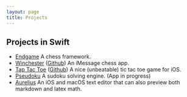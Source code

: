 ```yaml
---
layout: page
title: Projects
---
```

## Projects in Swift

- [Endgame](https://github.com/proxpero/Winchester/tree/master/Endgame) A chess framework.
- [Winchester](https://itunes.apple.com/us/app/winchester/id1183395501?ls=1&mt=8) ([Github](https://github.com/proxpero/Winchester)) An iMessage chess app.
- [Tap Tac Toe](https://itunes.apple.com/us/app/tap-tac-toe/id1186370089?ls=1&mt=8) ([Github](https://github.com/proxpero/TapTacToe)) A nice (unbeatable) tic tac toe game for iOS.
- [Pseudoku](https://github.com/proxpero/Pseudoku/tree/master/Engine) A sudoku solving engine. (App in progress)
- [Aurelius](https://github.com/proxpero/Aurelius) An iOS and macOS text editor that can also preview both markdown and latex math.
